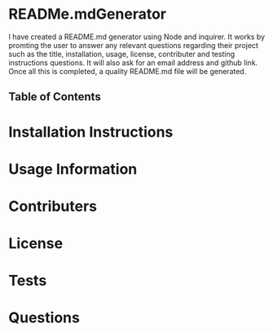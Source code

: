 # READMe.mdGenerator

I have created a README.md generator using Node and inquirer. It works by promting the user to answer any relevant questions regarding their project such as the title, installation, usage, license, contributer and testing instructions questions. It will also ask for an email address and github link. Once all this is completed, a quality README.md file will be generated. 

## Table of Contents 

# Installation Instructions

# Usage Information

# Contributers

# License

# Tests

# Questions


